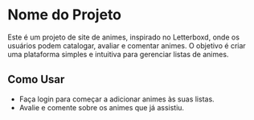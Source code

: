 # Nome do Projeto

Este é um projeto de site de animes, inspirado no Letterboxd, onde os usuários podem catalogar, avaliar e comentar animes. O objetivo é criar uma plataforma simples e intuitiva para gerenciar listas de animes.

## Como Usar
- Faça login para começar a adicionar animes às suas listas.
- Avalie e comente sobre os animes que já assistiu.

